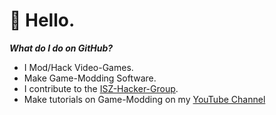# 👋 Hello.
***What do I do on GitHub?***
- I Mod/Hack Video-Games.
- Make Game-Modding Software.
- I contribute to the [ISZ-Hacker-Group](https://github.com/ISZ-Hacker-Group).
- Make tutorials on Game-Modding on my [YouTube Channel](https://www.youtube.com/c/Cracko298)

